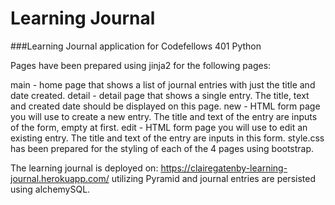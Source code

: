 # Learning Journal

###Learning Journal application for Codefellows 401 Python

Pages have been prepared using jinja2 for the following pages:

main - home page that shows a list of journal entries with just the title and date created.
detail - detail page that shows a single entry. The title, text and created date should be displayed on this page.
new - HTML form page you will use to create a new entry. The title and text of the entry are inputs of the form, empty at first.
edit - HTML form page you will use to edit an existing entry. The title and text of the entry are inputs in this form.
style.css has been prepared for the styling of each of the 4 pages using bootstrap.

The learning journal is deployed on: https://clairegatenby-learning-journal.herokuapp.com/ utilizing Pyramid and journal entries are persisted using alchemySQL.

